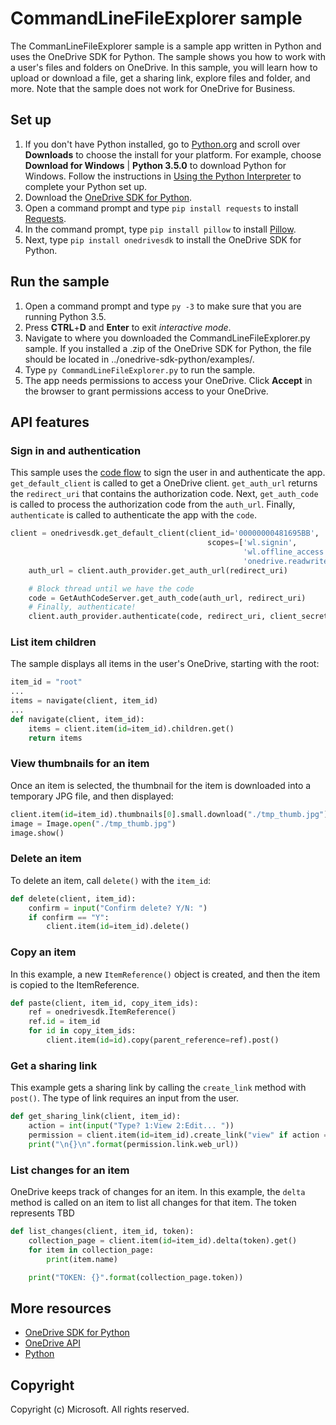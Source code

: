 # CommandLineFileExplorer sample 

The CommanLineFileExplorer sample is a sample app written in Python and uses the OneDrive SDK for Python. 
The sample shows you how to work with a user's files and folders on OneDrive. In this sample, you will learn how to upload or download a file, get a sharing link, explore files and folder, and more. Note that the sample does not work for OneDrive for Business.

## Set up

1. If you don't have Python installed, go to [Python.org](http://python.org) and scroll over **Downloads** to choose the install for your platform. For example, choose **Download for Windows** | **Python 3.5.0** to download Python for Windows. Follow the instructions in [Using the Python Interpreter](https://docs.python.org/3/tutorial/interpreter.html) to complete your Python set up.
2. Download the [OneDrive SDK for Python](https://github.com/OneDrive/onedrive-sdk-python/).
3. Open a command prompt and type `pip install requests` to install [Requests](http://docs.python-requests.org/en/latest/).
4. In the command prompt, type `pip install pillow` to install [Pillow](https://pypi.python.org/pypi/Pillow/3.0.0).
5. Next, type `pip install onedrivesdk` to install the OneDrive SDK for Python. 

## Run the sample

1. Open a command prompt and type `py -3` to make sure that you are running Python 3.5.
2. Press **CTRL**+**D** and **Enter** to exit _interactive mode_.
3. Navigate to where you downloaded the CommandLineFileExplorer.py sample. If you installed a .zip of the OneDrive SDK for Python, the file should be located in ../onedrive-sdk-python/examples/.
4. Type `py CommandLineFileExplorer.py` to run the sample.
5. The app needs permissions to access your OneDrive. Click **Accept** in the browser to grant permissions access to your OneDrive.

## API features

### Sign in and authentication

This sample uses the [code flow](https://dev.onedrive.com/auth/msa_oauth.htm#code-flow) to sign the user in and authenticate the app. `get_default_client` is called to get a OneDrive client. `get_auth_url` returns the `redirect_uri` that contains the authorization code. Next, `get_auth_code` is called to process the authorization code from the `auth_url`. Finally, `authenticate` is called to authenticate the app with the `code`.

```python
client = onedrivesdk.get_default_client(client_id='00000000481695BB',
                                            scopes=['wl.signin',
                                                    'wl.offline_access',
                                                    'onedrive.readwrite'])
    auth_url = client.auth_provider.get_auth_url(redirect_uri)

    # Block thread until we have the code
    code = GetAuthCodeServer.get_auth_code(auth_url, redirect_uri)
    # Finally, authenticate!
    client.auth_provider.authenticate(code, redirect_uri, client_secret)
```

### List item children

The sample displays all items in the user's OneDrive, starting with the root:

```python
item_id = "root"
...
items = navigate(client, item_id)
...
def navigate(client, item_id):
    items = client.item(id=item_id).children.get()
    return items
```
### View thumbnails for an item

Once an item is selected, the thumbnail for the item is downloaded into a temporary JPG file, and then displayed:

```python
client.item(id=item_id).thumbnails[0].small.download("./tmp_thumb.jpg")
image = Image.open("./tmp_thumb.jpg")
image.show()
```

### Delete an item

To delete an item, call `delete()` with the `item_id`:

```python
def delete(client, item_id):
    confirm = input("Confirm delete? Y/N: ")
    if confirm == "Y":
        client.item(id=item_id).delete()
```

### Copy an item

In this example, a new `ItemReference()` object is created, and then the item is copied to the ItemReference.  

```python
def paste(client, item_id, copy_item_ids):
    ref = onedrivesdk.ItemReference()
    ref.id = item_id
    for id in copy_item_ids:
        client.item(id=id).copy(parent_reference=ref).post()
```

### Get a sharing link

This example gets a sharing link by calling the `create_link` method with `post()`. The type of link requires an input from the user.

```python
def get_sharing_link(client, item_id):
    action = int(input("Type? 1:View 2:Edit... "))
    permission = client.item(id=item_id).create_link("view" if action == 1 else "edit").post()
    print("\n{}\n".format(permission.link.web_url))
```

### List changes for an item

OneDrive keeps track of changes for an item. In this example, the `delta` method is called on an item to list all changes for that item. The token represents TBD

```python
def list_changes(client, item_id, token):
    collection_page = client.item(id=item_id).delta(token).get()
    for item in collection_page:
        print(item.name)

    print("TOKEN: {}".format(collection_page.token))
```

## More resources

* [OneDrive SDK for Python](https://github.com/OneDrive/onedrive-sdk-python/)
* [OneDrive API](https://dev.onedrive.com)
* [Python](https://python.org)

## Copyright

Copyright (c) Microsoft. All rights reserved.
